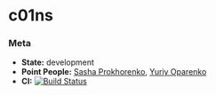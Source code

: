 # c01ns


### Meta

* **State:** development
* **Point People:** [Sasha Prokhorenko](https://github.com/minikin), [Yuriy Oparenko](https://github.com/oparenko)
* **CI:** 
[![Build Status](https://travis-ci.org/yo-op/c01ns.svg?branch=develop)](https://travis-ci.org/yo-op/c01ns)
